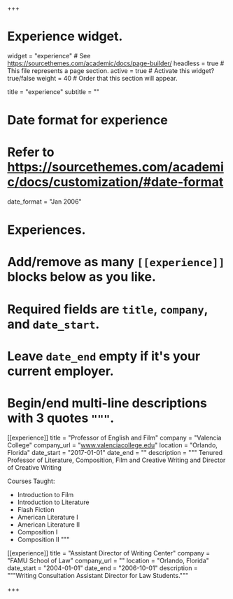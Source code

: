 +++
# Experience widget.
widget = "experience"  # See https://sourcethemes.com/academic/docs/page-builder/
headless = true  # This file represents a page section.
active = true  # Activate this widget? true/false
weight = 40  # Order that this section will appear.

title = "experience"
subtitle = ""

# Date format for experience
#   Refer to https://sourcethemes.com/academic/docs/customization/#date-format
date_format = "Jan 2006"

# Experiences.
#   Add/remove as many `[[experience]]` blocks below as you like.
#   Required fields are `title`, `company`, and `date_start`.
#   Leave `date_end` empty if it's your current employer.
#   Begin/end multi-line descriptions with 3 quotes `"""`.
[[experience]]
  title = "Professor of English and Film"
  company = "Valencia College"
  company_url = "www.valenciacollege.edu"
  location = "Orlando, Florida"
  date_start = "2017-01-01"
  date_end = ""
  description = """
  Tenured Professor of Literature, Composition, Film and Creative Writing and Director of Creative Writing 

  Courses Taught:
  
  * Introduction to Film
  * Introduction to Literature
  * Flash Fiction
  * American Literature I
  * American Literature II
  * Composition I
  * Composition II
  """

[[experience]]
  title = "Assistant Director of Writing Center"
  company = "FAMU School of Law"
  company_url = ""
  location = "Orlando, Florida"
  date_start = "2004-01-01"
  date_end = "2006-10-01"
  description = """Writing Consultation Assistant Director for Law Students."""

+++
